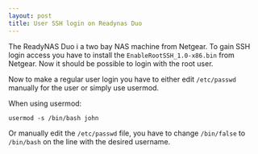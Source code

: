 ```yaml
---
layout: post
title: User SSH login on Readynas Duo
---
```

The ReadyNAS Duo i a two bay NAS machine from Netgear. To gain SSH
login access you have to install the `EnableRootSSH_1.0-x86.bin` from
Netgear. Now it should be possible to login with the root user.

Now to make a regular user login you have to either edit
`/etc/passwd` manually for the user or simply use usermod.

When using usermod:

	usermod -s /bin/bash john

Or manually edit the `/etc/passwd` file, you have to change
`/bin/false` to `/bin/bash` on the line with the desired username.

